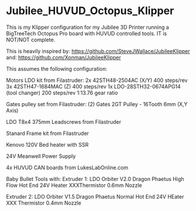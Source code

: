 # Jubilee_HUVUD_Octopus_Klipper
This is my Klipper configuration for my Jubilee 3D Printer running a BigTreeTech Octopus Pro board with HUVUD controlled tools.
IT is NOT/NOT complete.

This is heavily inspired by: https://github.com/SteveJWallace/JubileeKlipper
and: https://github.com/Xonman/JubileeKlipper

This assumes the following configuration:

Motors LDO kit from Filastruder:
2x 42STH48-2504AC (X/Y) 400 steps/rev
3x 42STH47-1684MAC (Z)  400 steps/rev
1x LDO-28STH32-0674APG14 (tool changer) 200 steps/rev 1:13.76 gear ratio

Gates pulley set from Filastruder:
(2) Gates 2GT Pulley - 16Tooth 6mm (X,Y Axis)

LDO T8x4 375mm Leadscrews from Filastruder

Stanard Frame kit from Filastruder

Kenovo 120V Bed heater with SSR

24V Meanwell Power Supply

4x HUVUD CAN boards from LukesLabOnline.com

Baby Bullet Tools with:
Extruder 1: LDO Orbiter V2.0
Dragon Phaetus High Flow Hot End
24V Heater
XXXThermistor
0.6mm Nozzle

Extruder 2: LDO Orbiter V1.5
Dragon Phaetus Normal Hot End
24V HEater
XXX Thermistor
0.4mm Nozzle
